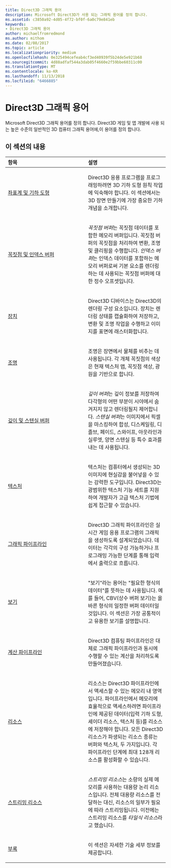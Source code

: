 ```yaml
---
title: Direct3D 그래픽 용어
description: Microsoft Direct3D가 사용 되는 그래픽 용어를 정의 합니다.
ms.assetid: c3850a92-4d05-4f72-bf0f-6a0c79e841eb
keywords:
- Direct3D 그래픽 용어
author: michaelfromredmond
ms.author: mithom
ms.date: 02/08/2017
ms.topic: article
ms.localizationpriority: medium
ms.openlocfilehash: 0e325494cefeab4cf3ed40939f5b24de5e921b68
ms.sourcegitcommit: 4d88adfaf544a3dab05f4660e2f59bbe60311c00
ms.translationtype: MT
ms.contentlocale: ko-KR
ms.lasthandoff: 11/13/2018
ms.locfileid: "6466885"
---
```

# <a name="direct3d-graphics-glossary"></a>Direct3D 그래픽 용어


Microsoft Direct3D 그래픽 용어를 정의 합니다. Direct3D 게임 및 앱 개발에 사용 되는 높은 수준의 일반적인 3D 컴퓨터 그래픽 용어에,이 용어를 정의 합니다.

## <a name="span-idin-this-sectionspanin-this-section"></a><span id="in-this-section"></span>이 섹션의 내용


<table>
<colgroup>
<col width="50%" />
<col width="50%" />
</colgroup>
<thead>
<tr class="header">
<th align="left">항목</th>
<th align="left">설명</th>
</tr>
</thead>
<tbody>
<tr class="odd">
<td align="left"><p><a href="coordinate-systems-and-geometry.md">좌표계 및 기하 도형</a></p></td>
<td align="left"><p>Direct3D 응용 프로그램을 프로그래밍하려면 3D 기하 도형 원칙 작업에 익숙해야 합니다. 이 섹션에서는 3D 장면 만들기에 가장 중요한 기하 개념을 소개합니다.</p></td>
</tr>
<tr class="even">
<td align="left"><p><a href="vertex-and-index-buffers.md">꼭짓점 및 인덱스 버퍼</a></p></td>
<td align="left"><p><em>꼭짓점 버퍼</em>는 꼭짓점 데이터를 포함한 메모리 버퍼입니다. 꼭짓점 버퍼의 꼭짓점을 처리하여 변환, 조명 및 클리핑을 수행합니다. <em>인덱스 버퍼</em>는 인덱스 데이터를 포함하는 메모리 버퍼로써 기본 요소를 렌더링하는 데 사용되는 꼭짓점 버퍼에 대한 정수 오프셋입니다.</p></td>
</tr>
<tr class="odd">
<td align="left"><p><a href="devices.md">장치</a></p></td>
<td align="left"><p>Direct3D 디바이스는 Direct3D의 렌더링 구성 요소입니다. 장치는 렌더링 상태를 캡슐화하여 저장하고, 변환 및 조명 작업을 수행하고 이미지를 표면에 래스터화합니다.</p></td>
</tr>
<tr class="even">
<td align="left"><p><a href="lights-and-materials.md">조명</a></p></td>
<td align="left"><p>조명은 장면에서 물체를 비추는 데 사용됩니다. 각 개체 꼭짓점의 색상은 현재 텍스처 맵, 꼭짓점 색상, 광원을 기반으로 합니다.</p></td>
</tr>
<tr class="odd">
<td align="left"><p><a href="depth-and-stencil-buffers.md">깊이 및 스텐실 버퍼</a></p></td>
<td align="left"><p><em>깊이 버퍼</em>는 깊이 정보를 저장하여 다각형의 어떤 부분이 시야에서 숨겨지지 않고 렌더링될지 제어합니다. <em>스텐실 버퍼</em>는 이미지에서 픽셀을 마스킹하여 합성, 디스케일링, 디졸브, 페이드, 스와이프, 아웃라인과 실루엣, 양면 스텐실 등 특수 효과를 내는 데 사용됩니다.</p></td>
</tr>
<tr class="even">
<td align="left"><p><a href="textures.md">텍스처</a></p></td>
<td align="left"><p>텍스처는 컴퓨터에서 생성되는 3D 이미지에 현실감을 불어넣을 수 있는 강력한 도구입니다. Direct3D는 광범위한 텍스처 기능 세트를 지원하여 개발자가 고급 텍스처 기법에 쉽게 접근할 수 있습니다.</p></td>
</tr>
<tr class="odd">
<td align="left"><p><a href="graphics-pipeline.md">그래픽 파이프라인</a></p></td>
<td align="left"><p>Direct3D 그래픽 파이프라인은 실시간 게임 응용 프로그램의 그래픽을 생성하도록 설계되었습니다. 데이터는 각각의 구성 가능하거나 프로그래밍 가능한 단계를 통해 입력에서 출력으로 흐릅니다.</p></td>
</tr>
<tr class="even">
<td align="left"><p><a href="views.md">보기</a></p></td>
<td align="left"><p>&quot;보기&quot;라는 용어는 &quot;필요한 형식의 데이터&quot;를 뜻하는 데 사용됩니다. 예를 들어, CBV(상수 버퍼 보기)는 올바른 형식의 일정한 버퍼 데이터일 것입니다. 이 섹션은 가장 공통적이고 유용한 보기를 설명합니다.</p></td>
</tr>
<tr class="odd">
<td align="left"><p><a href="compute-pipeline.md">계산 파이프라인</a></p></td>
<td align="left"><p>Direct3D 컴퓨팅 파이프라인은 대체로 그래픽 파이프라인과 동시에 수행할 수 있는 계산을 처리하도록 만들어졌습니다.</p></td>
</tr>
<tr class="even">
<td align="left"><p><a href="resources.md">리소스</a></p></td>
<td align="left"><p>리소스는 Direct3D 파이프라인에서 액세스할 수 있는 메모리 내 영역입니다. 파이프라인에서 메모리에 효율적으로 액세스하려면 파이프라인에 제공된 데이터(입력 기하 도형, 셰이더 리소스, 텍스처 등)를 리소스에 저장해야 합니다. 모든 Direct3D 리소스가 파생되는 리소스 종류는 버퍼와 텍스처, 두 가지입니다. 각 파이프라인 단계에 최대 128개 리소스를 활성화할 수 있습니다.</p></td>
</tr>
<tr class="odd">
<td align="left"><p><a href="streaming-resources.md">스트리밍 리소스</a></p></td>
<td align="left"><p><em>스트리밍 리소스</em>는 소량의 실제 메모리를 사용하는 대용량 논리 리소스입니다. 전체 대용량 리소스를 전달하는 대신, 리소스의 일부가 필요에 따라 스트리밍됩니다. 이전에는 스트리밍 리소스를 <em>타일식 리소스</em>라고 했습니다.</p></td>
</tr>
<tr class="even">
<td align="left"><p><a href="appendix.md">부록</a></p></td>
<td align="left"><p>이 섹션은 자세한 기술 세부 정보를 제공합니다.</p></td>
</tr>
</tbody>
</table>

 

 

 
